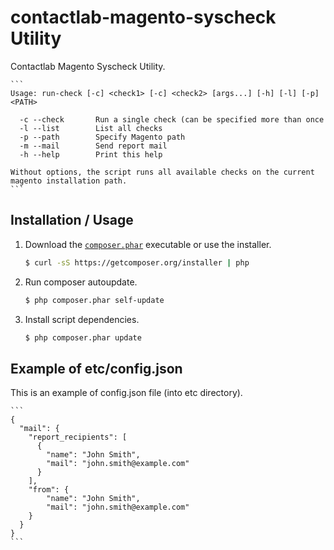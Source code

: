 contactlab-magento-syscheck Utility
===================================

Contactlab Magento Syscheck Utility.

    ```
    Usage: run-check [-c] <check1> [-c] <check2> [args...] [-h] [-l] [-p] <PATH>

      -c --check       Run a single check (can be specified more than once
      -l --list        List all checks
      -p --path        Specify Magento path
      -m --mail        Send report mail
      -h --help        Print this help

    Without options, the script runs all available checks on the current
    magento installation path.
    ```

Installation / Usage
--------------------

1. Download the [`composer.phar`](https://getcomposer.org/composer.phar) executable or use the installer.

    ``` sh
    $ curl -sS https://getcomposer.org/installer | php
    ```

2. Run composer autoupdate.

    ``` sh
    $ php composer.phar self-update
    ```

3. Install script dependencies.

    ``` sh
    $ php composer.phar update
    ```

Example of etc/config.json
--------------------------

This is an example of config.json file (into etc directory).

    ```
    {
      "mail": {
        "report_recipients": [
          {
            "name": "John Smith",
            "mail": "john.smith@example.com"
          }
        ],
        "from": {
            "name": "John Smith",
            "mail": "john.smith@example.com"
        }
      }
    }
    ```
